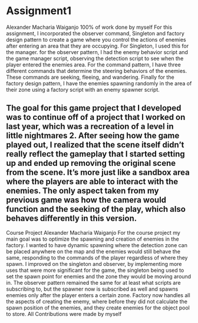 # Assignment1
Alexander Macharia Waiganjo
100% of work done by myself
For this assignment, I incorporated the observer command, Singleton and factory design pattern to create a game where you control the actions of enemies after entering an area that they are occupying. For Singleton, I used this for the manager. for the observer pattern, I had the enemy behavior script and the game manager script, observing the detection script to see when the player entered the enemies area. For the command pattern, I have three different commands that determine the steering behaviors of the enemies. These commands are seeking, fleeing, and wandering. Finally for the factory design pattern, I have the enemies spawning randomly in the area of their zone using a factory script with an enemy spawner script.

The goal for this game project that I developed was to continue off of a project that I worked on last year, which was a recreation of a level in little nightmares 2. After seeing how the game played out, I realized that the scene itself didn’t really reflect the gameplay that I started setting up and ended up removing the original scene from the scene. It’s more just like a sandbox area where the players are able to interact with the enemies. The only aspect taken from my previous game was how the camera would function and the seeking of the play, which also behaves differently in this version.
-----------------------------------------------------------------------------------------------------------------------------------------------------------------------------------------------------------------------

Course Project
Alexander Macharia Waiganjo
For the course project my main goal was to optimize the spawning and creation of enemies in the factory. I wanted to have dynamic spawning where the detection zone can be placed anywhere on the map and the enemies would still behave the same, responding to the commands of the player regardless of where they spawn. I improved on the singleton and observer, by implementing more uses that were more significant for the game, the singleton being used to set the spawn point for enemies and the zone they would be moving around in. The observer pattern remained the same for at least what scripts are subscribing to, but the spawner now is subscribed as well and spawns enemies only after the player enters a certain zone. Factory now handles all the aspects of creating the enemy, where before they did not calculate the spawn position of the enemies, and they create enemies for the object pool to store. 
All Contributions were made by myself
